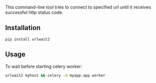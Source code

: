 This command-line tool tries to connect to specified url until it
receives successful http status code.

## Installation

```
pip install urlwait2
```

## Usage
To wait before starting celery worker:

```bash
urlwait2 myhost && celery -A myapp.app worker
```

